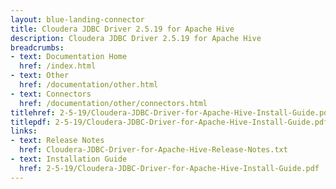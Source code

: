 ```yaml
---
layout: blue-landing-connector
title: Cloudera JDBC Driver 2.5.19 for Apache Hive
description: Cloudera JDBC Driver 2.5.19 for Apache Hive
breadcrumbs:
- text: Documentation Home
  href: /index.html
- text: Other
  href: /documentation/other.html
- text: Connectors
  href: /documentation/other/connectors.html
titlehref: 2-5-19/Cloudera-JDBC-Driver-for-Apache-Hive-Install-Guide.pdf
titlepdf: 2-5-19/Cloudera-JDBC-Driver-for-Apache-Hive-Install-Guide.pdf
links:
- text: Release Notes
  href: Cloudera-JDBC-Driver-for-Apache-Hive-Release-Notes.txt
- text: Installation Guide
  href: 2-5-19/Cloudera-JDBC-Driver-for-Apache-Hive-Install-Guide.pdf
---
```

